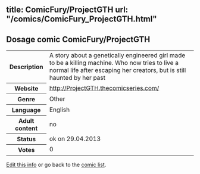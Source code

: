 title: ComicFury/ProjectGTH
url: "/comics/ComicFury_ProjectGTH.html"
---
Dosage comic ComicFury/ProjectGTH
-----------------------------------------

<p id="msg"></p>
<script type="text/javascript">
if (window.location.search === '?edit_info_mail=sent_ok') {
  var elem = document.getElementById("msg");
  elem.innerHTML = 'Edited information sucessfully sent for review, which is usually done daily. Thanks!';
  elem.className = 'ok';
}
</script>
<table class="comicinfo">
<tr>
<th>Description</th><td>A story about a genetically engineered girl made to be a killing machine. Who now tries to live a normal life after escaping her creators, but is still haunted by her past</td>
</tr>
<tr>
<th>Website</th><td><a href="http://ProjectGTH.thecomicseries.com/">http://ProjectGTH.thecomicseries.com/</a></td>
</tr>
<tr>
<th>Genre</th><td>Other</td>
</tr>
<tr>
<th>Language</th><td>English</td>
</tr>
<tr>
<th>Adult content</th><td>no</td>
</tr>
<tr>
<th>Status</th><td>ok on 29.04.2013</td>
</tr>
<tr>
<th>Votes</th><td>0</td>
</tr>
</table>

[Edit this info](ComicFury_ProjectGTH_edit.html) or go back to the [comic list](../comic-index.html).
